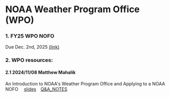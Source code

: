 # NOAA Weather Program Office (WPO)
### 1. FY25 WPO NOFO 
Due Dec. 2nd, 2025 [(link)](https://wpo.noaa.gov/fy25-notice-of-funding-opportunity-nofo/)
### 2. WPO resources:
#### 2.1 2024/11/08 Matthew Mahalik
An Introduction to NOAA's Weather Program Office and Applying to a NOAA NOFO &emsp;[slides](https://drive.google.com/file/d/1EekK7iqyNUIlM5lR0nSPPRglt5w8RXlP)&emsp;[Q&A_NOTES](https://docs.google.com/document/d/1tYU-1ldfo1wBXjx_CdW2tQqOO0RcioPHDpogqme9Qms/edit?usp=sharing)
